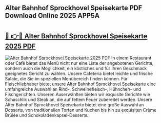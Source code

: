## Alter Bahnhof Sprockhovel Speisekarte PDF Download Online 2025 APP5A

# <h2><a href="http://gcan28o.nevu.top/?p=Alter+Bahnhof+Sprockhovel+Speisekarte">🔗 👉🔴 Alter Bahnhof Sprockhovel Speisekarte 2025 PDF</a></h2>

[![Alter Bahnhof Sprockhovel Speisekarte 2025 PDF](https://i.imgur.com/dBaPXMq.png)](http://gcan28o.nevu.top/?p=Alter+Bahnhof+Sprockhovel+Speisekarte)
In einem Restaurant oder Café bietet das Menü nicht nur eine Liste der angebotenen Gerichte, sondern auch die Möglichkeit, ein köstliches und für Ihren Geschmack geeignetes Gericht zu wählen. Unsere Cafeteria bietet leichte und frische Salate, die Sie im speziellen Menübereich finden können. Für Fleischliebhaber bietet unsere Alter Bahnhof Sprockhovel Speisekarte eine umfangreiche Auswahl an Rind-, Schweinefleisch-, Hühnchen- und Fischgerichten. Unseren Auserwählten bieten wir exquisite Gerichte wie Schaschlik und Steak an, die auf fettem Feuer zubereitet werden. Unsere Alter Bahnhof Sprockhovel Speisekarte bietet eine große Auswahl an Desserts, von traditionellen Torten und Kuchen bis hin zu exquisiten Crème Brûlée und Schokoladenkapsel-Desserts.

